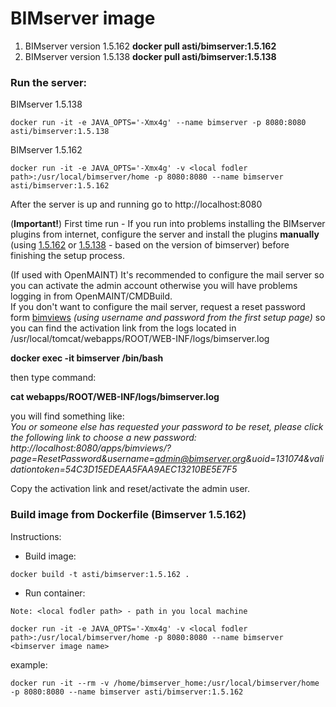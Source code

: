 # BIMserver image

1. BIMserver version 1.5.162 <b>docker pull asti/bimserver:1.5.162</b>
2. BIMserver version 1.5.138 <b>docker pull asti/bimserver:1.5.138</b>

### Run the server:

BIMserver 1.5.138
```
docker run -it -e JAVA_OPTS='-Xmx4g' --name bimserver -p 8080:8080 asti/bimserver:1.5.138
```
BIMserver 1.5.162
```
docker run -it -e JAVA_OPTS='-Xmx4g' -v <local fodler path>:/usr/local/bimserver/home -p 8080:8080 --name bimserver asti/bimserver:1.5.162
```


After the server is up and running go to http://localhost:8080

(<b>Important!</b>)
First time run - If you run into problems installing the BIMserver plugins from internet, configure the server and install the plugins  <b>manually</b> (using <a href="https://github.com/astmnk/docker-bimserver/raw/main/bimserver_1.5.162_plugins.zip">1.5.162</a> or <a href="https://github.com/astmnk/docker-bimserver/raw/main/bimserver_1.5.138_plugins.zip">1.5.138</a> - based on the version of bimserver) before finishing the setup process.</br>

(If used with OpenMAINT) It's recommended to configure the mail server so you can activate the admin account otherwise you will have problems logging in from OpenMAINT/CMDBuild.</br>
If you don't want to configure the mail server, request a reset password form <a href='http://localhost:8080/apps/bimviews/'>bimviews</a> <i>(using username and password from the first setup page)</i> so you can find the activation link from the logs located in /usr/local/tomcat/webapps/ROOT/WEB-INF/logs/bimserver.log

<b>docker exec -it bimserver /bin/bash</b>

then type command:

<b>cat webapps/ROOT/WEB-INF/logs/bimserver.log</b>

you will find something like: </br>
<i>
You or someone else has requested your password to be reset, please click the following link to choose a new password: http://localhost:8080/apps/bimviews/?page=ResetPassword&username=admin@bimserver.org&uoid=131074&validationtoken=54C3D15EDEAA5FAA9AEC13210BE5E7F5
</i>

Copy the activation link and reset/activate the admin user.

### Build image from Dockerfile (Bimserver 1.5.162)
Instructions:
- Build image:
```
docker build -t asti/bimserver:1.5.162 .
```

- Run container:
```
Note: <local fodler path> - path in you local machine
```

```
docker run -it -e JAVA_OPTS='-Xmx4g' -v <local fodler path>:/usr/local/bimserver/home -p 8080:8080 --name bimserver <bimserver image name>
```
example:
```
docker run -it --rm -v /home/bimserver_home:/usr/local/bimserver/home -p 8080:8080 --name bimserver asti/bimserver:1.5.162
```


